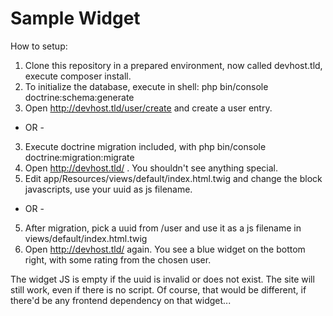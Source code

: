 Sample Widget
=============

How to setup:

1. Clone this repository in a prepared environment, now called devhost.tld, execute composer install.
2. To initialize the database, execute in shell: php bin/console doctrine:schema:generate
3. Open http://devhost.tld/user/create and create a user entry.
- OR -
3. Execute doctrine migration included, with php bin/console doctrine:migration:migrate
4. Open http://devhost.tld/ . You shouldn't see anything special.
5. Edit app/Resources/views/default/index.html.twig and change the block javascripts, use your uuid as js filename.
- OR -
5. After migration, pick a uuid from /user and use it as a js filename in views/default/index.html.twig
6. Open http://devhost.tld/ again. You see a blue widget on the bottom right, with some rating from the chosen user.

The widget JS is empty if the uuid is invalid or does not exist. The site will still work, even if there is no script.
Of course, that would be different, if there'd be any frontend dependency on that widget...